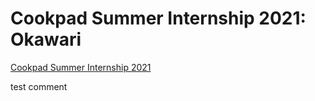 Cookpad Summer Internship 2021: Okawari
===

[Cookpad Summer Internship 2021](https://internship.cookpad.jp/)

test comment